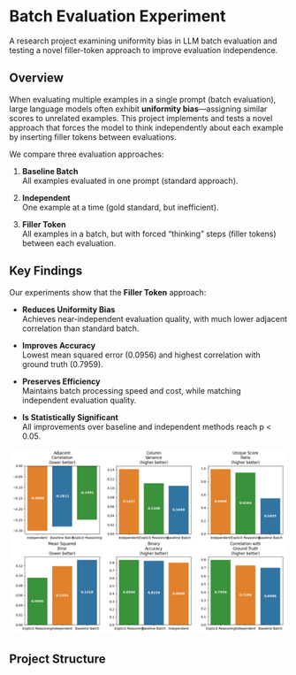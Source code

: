 # Batch Evaluation Experiment

A research project examining uniformity bias in LLM batch evaluation and testing a novel filler-token approach to improve evaluation independence.

## Overview

When evaluating multiple examples in a single prompt (batch evaluation), large language models often exhibit **uniformity bias**—assigning similar scores to unrelated examples. This project implements and tests a novel approach that forces the model to think independently about each example by inserting filler tokens between evaluations.

We compare three evaluation approaches:

1. **Baseline Batch**  
   All examples evaluated in one prompt (standard approach).

2. **Independent**  
   One example at a time (gold standard, but inefficient).

3. **Filler Token**  
   All examples in a batch, but with forced “thinking” steps (filler tokens) between each evaluation.

## Key Findings

Our experiments show that the **Filler Token** approach:

- **Reduces Uniformity Bias**  
  Achieves near-independent evaluation quality, with much lower adjacent correlation than standard batch.

- **Improves Accuracy**  
  Lowest mean squared error (0.0956) and highest correlation with ground truth (0.7959).

- **Preserves Efficiency**  
  Maintains batch processing speed and cost, while matching independent evaluation quality.

- **Is Statistically Significant**  
  All improvements over baseline and independent methods reach p < 0.05.

![Method Comparison](results/figures/method_comparison.png)

## Project Structure
